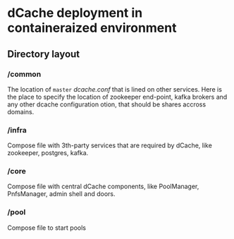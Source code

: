 # dCache deployment in containeraized environment


## Directory layout

### /common

The location of `master` _dcache.conf_ that is lined on other services. Here is the place to specify the location
of zookeeper end-point, kafka brokers and any other dcache configuration otion, that should be shares accross domains.

### /infra

Compose file with 3th-party services that are required by dCache, like zookeeper, postgres, kafka.

### /core

Compose file with central dCache components, like PoolManager, PnfsManager, admin shell and doors.

### /pool

Compose file to start pools
